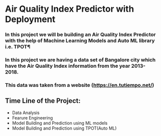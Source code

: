 # Air Quality Index Predictor with Deployment

### In this project we will be building an Air Quality Index Predictor with the help of Machine Learning Models and Auto ML library i.e. TPOT¶
### In this project we are having a data set of Bangalore city which have the Air Quality Index information from the year 2013-2018.

### This data was taken from a website (https://en.tutiempo.net/)

## Time Line of the Project:
- Data Analysis
- Fearure Engineering
- Model Building and Prediction using ML models
- Model Building and Prediction using TPOT(Auto ML)
